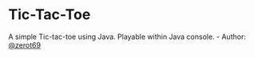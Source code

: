 # Tic-Tac-Toe
A simple Tic-tac-toe using Java. Playable within Java console. - Author: [@zerot69](http://github.com/zerot69)
